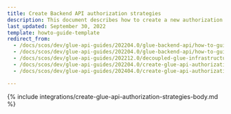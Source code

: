 ```yaml
---
title: Create Backend API authorization strategies
description: This document describes how to create a new authorization strategy.
last_updated: September 30, 2022
template: howto-guide-template
redirect_from:
  - /docs/scos/dev/glue-api-guides/202204.0/glue-backend-api/how-to-guides/using-authorization-framework.html
  - /docs/scos/dev/glue-api-guides/202204.0/glue-backend-api/how-to-guides/how-to-use-authorization-framework.html
  - /docs/scos/dev/glue-api-guides/202212.0/decoupled-glue-infrastructure/how-to-guides/how-to-use-authorization-framework.html
  - /docs/scos/dev/glue-api-guides/202204.0/create-glue-api-authorization-strategies.html
  - /docs/scos/dev/glue-api-guides/202404.0/create-glue-api-authorization-strategies.html

---
```


{% include integrations/create-glue-api-authorization-strategies-body.md %}
